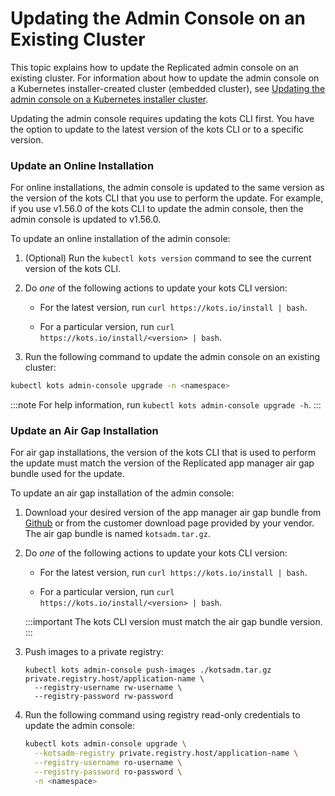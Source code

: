 # Updating the Admin Console on an Existing Cluster

This topic explains how to update the Replicated admin console on an existing cluster.
For information about how to update the admin console on a Kubernetes installer-created cluster (embedded cluster), see [Updating the admin console on a Kubernetes installer cluster](updating-embedded-cluster).

Updating the admin console requires updating the kots CLI first. You have the option to update to the latest version of the kots CLI or to a specific version.

### Update an Online Installation

For online installations, the admin console is updated to the same version as the version of the kots CLI that you use to perform the update. For example, if you use v1.56.0 of the kots CLI to update the admin console, then the admin console is updated to v1.56.0.

To update an online installation of the admin console:

1. (Optional) Run the `kubectl kots version` command to see the current version of the kots CLI.

1. Do _one_ of the following actions to update your kots CLI version:

    - For the latest version, run `curl https://kots.io/install | bash`.

    - For a particular version, run `curl https://kots.io/install/<version> | bash`.

1. Run the following command to update the admin console on an existing cluster:

  ```bash
  kubectl kots admin-console upgrade -n <namespace>
  ```

  :::note
  For help information, run `kubectl kots admin-console upgrade -h`.
  :::

### Update an Air Gap Installation

For air gap installations, the version of the kots CLI that is used to perform the update must match the version of the Replicated app manager air gap bundle used for the update.

To update an air gap installation of the admin console:

1. Download your desired version of the app manager air gap bundle from [Github](https://github.com/replicatedhq/kots/releases) or from the customer download page provided by your vendor. The air gap bundle is named `kotsadm.tar.gz`.

1. Do _one_ of the following actions to update your kots CLI version:

    - For the latest version, run `curl https://kots.io/install | bash`.

    - For a particular version, run `curl https://kots.io/install/<version> | bash`.

    :::important
    The kots CLI version must match the air gap bundle version.
    :::

1. Push images to a private registry:

    ```shell
    kubectl kots admin-console push-images ./kotsadm.tar.gz private.registry.host/application-name \
      --registry-username rw-username \
      --registry-password rw-password
    ```

1. Run the following command using registry read-only credentials to update the admin console:

    ```bash
    kubectl kots admin-console upgrade \
      --kotsadm-registry private.registry.host/application-name \
      --registry-username ro-username \
      --registry-password ro-password \
      -n <namespace>
    ```
